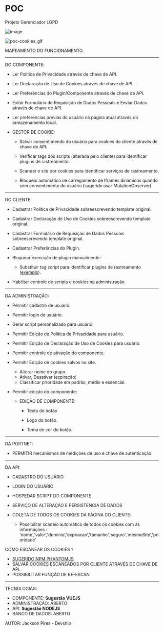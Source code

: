 # POC
Projeto Gerenciador LGPD

![image](https://user-images.githubusercontent.com/40893204/127348612-fdd1f2cb-e09d-4a95-b5c5-d6575aee6f51.png)

![poc-cookies_gif](https://user-images.githubusercontent.com/40893204/127393767-18deca7d-d8c8-469d-b967-548079b36b67.gif)


MAPEAMENTO DO FUNCIONAMENTO.

_________________________________________________________________________________________________________________________________
DO COMPONENTE:

  - Ler Politica de Privacidade através de chave de API.
  
  - Ler Declaração de Uso de Cookies através de chave de API.
  
  - Ler Preferências do Plugin/Componente através de chave de API.
  
  - Exibir Formulário de Requisição de Dados Pessoais e Enviar Dados através de chave de API.
  
  - Ler preferencias previas do usuário ná página atual através do armazenamento local.
  
  - GESTOR DE COOKIE:
  
    - Salvar consentimendo do usuário para cookies do cliente através de chave de API.
    
    - Verificar tags dos scripts (alterada pelo cliente) para identificar plugins de rastreamento.
    
    - Scanear o site por cookies para identificar serviços de rastreamento.
    
    - Bloqueio automático de carregamento de Iframes dinâmicos quando sem consentimento do usuário (sugerido usar MutationObserver)

_________________________________________________________________________________________________________________________________

DO CLIENTE:

  - Cadastrar Politica de Privacidade sobreescrevendo template original.
  
  - Cadastrar Declaração de Uso de Cookies sobreescrevendo template original.
  
  - Cadastrar Formulário de Requisição de Dados Pessoais sobreescrevendo template original.
  
  - Cadastrar Preferências do Plugin.
  
  - Bloquear execução de plugin manualmente:
      - Substituir tag script para identificar plugins de rastreamento ([exemplo](https://support.secureprivacy.ai/hc/en-us/articles/360013889638-How-to-block-scripts-and-cookies-with-JavaScript-rewrite-manual-blocking-)).
  
  - Habilitar controle de scripts e cookies na administração.
  
_________________________________________________________________________________________________________________________________

DA ADMINISTRAÇÃO:

  - Permitir cadastro de usuário.
  
  - Permitir login de usuário.
  
  - Gerar script personalizado para usuário.
  
  - Permitir Edição de Politica de Privacidade para usuário.
  
  - Permitir Edição de Declaração de Uso de Cookies para usuário.
  
  - Permitir controle de ativação do componente.
  
  - Permitir Edição de cookies salvos no site.
    - Alterar nome do grupo.
    - Ativar, Desativar (expiração)
    - Classificar prioridade em padrão, médio e essencial. 
  
  - Permitir edição do componente:
    
    - EDIÇÃO DE COMPONENTE:
     
      - Texto do botão
      
      - Logo do botão.
      
      - Tema de cor do botão.
      
___________________________________________________________________________________________________________________________________

DA PORTNET:

- PERMITIR mecanismos de medições de uso e chave de autenticação
_________________________________________________________________________________________________________________________________

DA API:

- CADASTRO DO USUÁRIO
- LOGIN DO USUÁRIO
- HOSPEDAR SCRIPT DO COMPONENTE
- SERVIÇO DE ALTERAÇÃO E PERSISTENCIA DE DADOS
- COLETA DE TODOS OS COOKIES DA PÁGINA DO CLIENTE:

  - Possibilitar scaneio automático de todos os cookies com as informações : 'nome','valor','dominio','expiracao','tamanho','seguro','mesmoSite','prioridade'
  
  
COMO ESCANEAR OS COOKIES ?

 - [SUGERIDO NPM PHANTOMJS](https://ourcodeworld.com/articles/read/379/how-to-use-phantomjs-with-node-js). 
 - SALVAR COOKIES ESCANEADOS POR CLIENTE ATRAVÉS DE CHAVE DE API.
 - POSSIBILITAR FUNÇÃO DE RE-ESCAN
 
 __________________________________________________________________________________________________________________________________
 
 TECNOLOGIAS:
 
  - COMPONENTE: **Sugestão VUEJS**
  - ADMINISTRAÇÃO: ABERTO
  - API: **Sugestão NODEJS**
  - BANCO DE DADOS: ABERTO
 
 
 AUTOR: Jackson Pires - Devship
